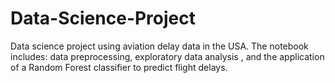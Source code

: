 # Data-Science-Project
Data science project using aviation delay data in the USA. The notebook includes:  data preprocessing, exploratory data analysis , and the application of a Random Forest classifier to predict flight delays.
